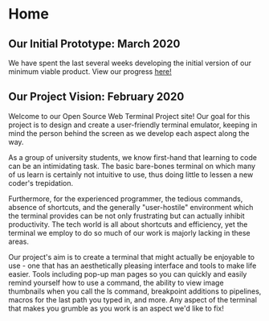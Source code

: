 # Home

## Our Initial Prototype: March 2020
We have spent the last several weeks developing the initial version of our minimum viable product.
View our progress [here!](https://danielle-galvao.github.io/web-terminal/initialprototype)


## Our Project Vision: February 2020
Welcome to our Open Source Web Terminal Project site! Our goal for this project is to design and create a user-friendly terminal emulator, keeping in mind the person behind the screen as we develop each aspect along the way.

As a group of university students, we know first-hand that learning to code can be an intimidating task. The basic bare-bones terminal on which many of us learn is certainly not intuitive to use, thus doing little to lessen a new coder's trepidation.

Furthermore, for the experienced programmer, the tedious commands, absence of shortcuts, and the generally "user-hostile" environment which the terminal provides can be not only frustrating but can actually inhibit productivity. The tech world is all about shortcuts and efficiency, yet the terminal we employ to do so much of our work is majorly lacking in these areas.

Our project's aim is to create a terminal that might actually be enjoyable to use - one that has an aesthetically pleasing interface and tools to make life easier. Tools including pop-up man pages so you can quickly and easily remind yourself how to use a command, the ability to view image thumbnails when you call the ls command, breakpoint additions to pipelines, macros for the last path you typed in, and more. Any aspect of the terminal that makes you grumble as you work is an aspect we'd like to fix!

